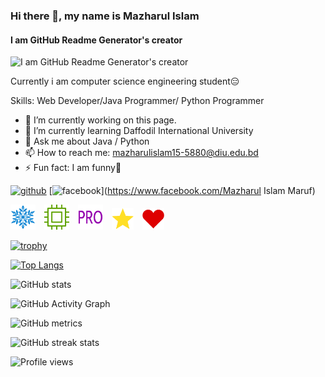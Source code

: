 ### Hi there 👋, my name is Mazharul Islam
#### I am GitHub Readme Generator's creator
![I am GitHub Readme Generator's creator](https://camo.githubusercontent.com/19c3bbfb7ec18d5fa7f581055363a1766f42fe3a36c1ec06b3f1baee52df4810/68747470733a2f2f6d656469612e74656e6f722e636f6d2f55673663625641315a734d41414141642f646576656c6f7065722e676966)

Currently i am computer science engineering student😑

Skills: Web Developer/Java Programmer/ Python Programmer

- 🔭 I’m currently working on this page. 
- 🌱 I’m currently learning Daffodil International University 
- 💬 Ask me about Java / Python  
- 📫 How to reach me: mazharulislam15-5880@diu.edu.bd 
- ⚡ Fun fact: I am funny🥰 


[<img src='https://cdn.jsdelivr.net/npm/simple-icons@3.0.1/icons/github.svg' alt='github' height='40'>](https://github.com/mazharulgthb)  [<img src='https://cdn.jsdelivr.net/npm/simple-icons@3.0.1/icons/facebook.svg' alt='facebook' height='40'>](https://www.facebook.com/Mazharul Islam Maruf)  

<a href='https://archiveprogram.github.com/'><img src='https://raw.githubusercontent.com/acervenky/animated-github-badges/master/assets/acbadge.gif' width='40' height='40'></a> <a href='https://docs.github.com/en/developers'><img src='https://raw.githubusercontent.com/acervenky/animated-github-badges/master/assets/devbadge.gif' width='40' height='40'></a> <a href='https://github.com/pricing'><img src='https://raw.githubusercontent.com/acervenky/animated-github-badges/master/assets/pro.gif' width='40' height='40'></a> <a href='https://stars.github.com/'><img src='https://raw.githubusercontent.com/acervenky/animated-github-badges/master/assets/starbadge.gif' width='35' height='35'></a> <a href='https://docs.github.com/en/github/supporting-the-open-source-community-with-github-sponsors'><img src='https://raw.githubusercontent.com/acervenky/animated-github-badges/master/assets/sponsorbadge.gif' width='35' height='35'></a> 

[![trophy](https://github-profile-trophy.vercel.app/?username=mazharulgthb)](https://github.com/ryo-ma/github-profile-trophy)

[![Top Langs](https://github-readme-stats.vercel.app/api/top-langs/?username=mazharulgthb)](https://github.com/anuraghazra/github-readme-stats)

![GitHub stats](https://github-readme-stats.vercel.app/api?username=mazharulgthb&show_icons=true&count_private=true)  

![GitHub Activity Graph](https://activity-graph.herokuapp.com/graph?username=mazharulgthb)  

![GitHub metrics](https://metrics.lecoq.io/mazharulgthb)  

![GitHub streak stats](https://streak-stats.demolab.com/?user=mazharulgthb)  

![Profile views](https://gpvc.arturio.dev/mazharulgthb)  
